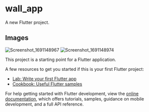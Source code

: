 # wall_app

A new Flutter project.

## Images
![Screenshot_1691148967](https://github.com/JohnnyBoi03/Wall_App/assets/91638476/ccda3e9b-ef36-40a9-8a66-1e8a66de9b17)
![Screenshot_1691148974](https://github.com/JohnnyBoi03/Wall_App/assets/91638476/15cf9ead-3ffb-44bb-a510-b3b8c112aa0b)

This project is a starting point for a Flutter application.

A few resources to get you started if this is your first Flutter project:

- [Lab: Write your first Flutter app](https://docs.flutter.dev/get-started/codelab)
- [Cookbook: Useful Flutter samples](https://docs.flutter.dev/cookbook)
  

For help getting started with Flutter development, view the
[online documentation](https://docs.flutter.dev/), which offers tutorials,
samples, guidance on mobile development, and a full API reference.
